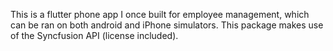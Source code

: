 This is a flutter phone app I once built for employee management, which can be ran on both android and iPhone simulators. This package makes use of the Syncfusion API (license included).

